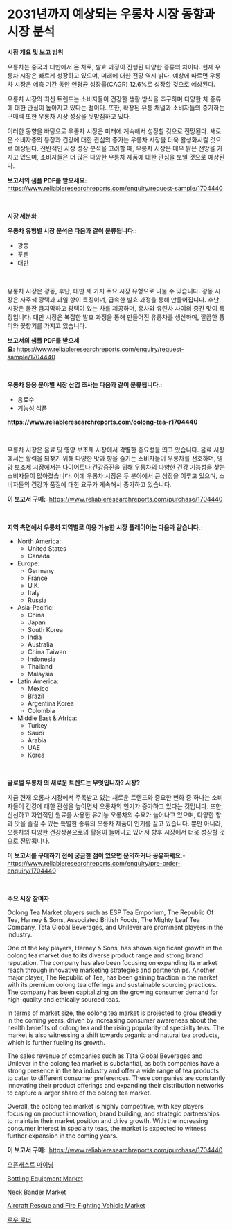 <p><h1>2031년까지 예상되는 우롱차 시장 동향과 시장 분석</h1></p><p><strong>시장 개요 및 보고 범위</strong></p>
<p><p>우롱차는 중국과 대만에서 온 차로, 발효 과정이 진행된 다양한 종류의 차이다. 현재 우롱차 시장은 빠르게 성장하고 있으며, 미래에 대한 전망 역시 밝다. 예상에 따르면 우롱차 시장은 예측 기간 동안 연평균 성장률(CAGR) 12.6%로 성장할 것으로 예상된다. </p><p>우롱차 시장의 최신 트렌드는 소비자들이 건강한 생활 방식을 추구하며 다양한 차 종류에 대한 관심이 높아지고 있다는 점이다. 또한, 확장된 유통 채널과 소비자들의 증가하는 구매력 또한 우롱차 시장 성장을 뒷받침하고 있다.</p><p>이러한 동향을 바탕으로 우롱차 시장은 미래에 계속해서 성장할 것으로 전망된다. 새로운 소비자층의 등장과 건강에 대한 관심의 증가는 우롱차 시장을 더욱 활성화시킬 것으로 예상된다. 전반적인 시장 성장 분석을 고려할 때, 우롱차 시장은 매우 밝은 전망을 가지고 있으며, 소비자들은 더 많은 다양한 우롱차 제품에 대한 관심을 보일 것으로 예상된다.</p></p>
<p><strong>보고서의 샘플 PDF를 받으세요:</strong> <a href="https://www.reliableresearchreports.com/enquiry/request-sample/1704440">https://www.reliableresearchreports.com/enquiry/request-sample/1704440</a></p>
<p>&nbsp;</p>
<p><strong>시장 세분화</strong></p>
<p><strong>우롱차 유형별 시장 분석은 다음과 같이 분류됩니다.:</strong></p>
<p><ul><li>광둥</li><li>푸젠</li><li>대만</li></ul></p>
<p>&nbsp;</p>
<p><p>유룽차 시장은 광동, 후난, 대만 세 가지 주요 시장 유형으로 나눌 수 있습니다. 광동 시장은 자주색 광택과 과일 향이 특징이며, 급속한 발효 과정을 통해 만들어집니다. 후난 시장은 물잔 큼지막하고 광택이 있는 차를 제공하며, 홍차와 유린차 사이의 중간 맛이 특징입니다. 대만 시장은 복잡한 발효 과정을 통해 만들어진 유룽차를 생산하며, 깔끔한 풍미와 꽃향기를 가지고 있습니다.</p></p>
<p><strong>보고서의 샘플 PDF를 받으세요:</strong>&nbsp;<a href="https://www.reliableresearchreports.com/enquiry/request-sample/1704440">https://www.reliableresearchreports.com/enquiry/request-sample/1704440</a></p>
<p>&nbsp;</p>
<p><strong> 우롱차 응용 분야별 시장 산업 조사는 다음과 같이 분류됩니다.:</strong></p>
<p><ul><li>음료수</li><li>기능성 식품</li></ul></p>
<p><strong><a href="https://www.reliableresearchreports.com/oolong-tea-r1704440">https://www.reliableresearchreports.com/oolong-tea-r1704440</a></strong></p>
<p>&nbsp;</p>
<p><p>우롱차 시장은 음료 및 영양 보조제 시장에서 각별한 중요성을 띄고 있습니다. 음료 시장에서는 활력을 되찾기 위해 다양한 맛과 향을 즐기는 소비자들이 우롱차를 선호하며, 영양 보조제 시장에서는 다이어트나 건강증진을 위해 우롱차의 다양한 건강 기능성을 찾는 소비자들이 많아졌습니다. 이에 우롱차 시장은 두 분야에서 큰 성장을 이루고 있으며, 소비자들의 건강과 품질에 대한 요구가 계속해서 증가하고 있습니다.</p></p>
<p><strong>이 보고서 구매:</strong>&nbsp; <a href="https://www.reliableresearchreports.com/purchase/1704440">https://www.reliableresearchreports.com/purchase/1704440</a></p>
<p>&nbsp;</p>
<p><strong>지역 측면에서 우롱차 지역별로 이용 가능한 시장 플레이어는 다음과 같습니다.:</strong></p>
<p><ul>
    <li>
        North America:
        <ul>
            <li>United States</li>
            <li>Canada</li>
        </ul>
    </li>
    <li>
        Europe:
        <ul>
            <li>Germany</li>
            <li>France</li>
            <li>U.K.</li>
            <li>Italy</li>
            <li>Russia</li>
        </ul>
    </li>
    <li>
        Asia-Pacific:
        <ul>
            <li>China</li>
            <li>Japan</li>
            <li>South Korea</li>
            <li>India</li>
            <li>Australia</li>
            <li>China Taiwan</li>
            <li>Indonesia</li>
            <li>Thailand</li>
            <li>Malaysia</li>
        </ul>
    </li>
    <li>
        Latin America:
        <ul>
            <li>Mexico</li>
            <li>Brazil</li>
            <li>Argentina Korea</li>
            <li>Colombia</li>
        </ul>
    </li>
    <li>
        Middle East & Africa:
        <ul>
            <li>Turkey</li>
            <li>Saudi</li>
            <li>Arabia</li>
            <li>UAE</li>
            <li>Korea</li>
        </ul>
    </li>
    </ul></p>
<p>&nbsp;</p>
<p><strong>글로벌 우롱차 의 새로운 트렌드는 무엇입니까? 시장?</strong></p>
<p><p>지금 현재 오롱차 시장에서 주목받고 있는 새로운 트렌드와 중요한 변화 중 하나는 소비자들이 건강에 대한 관심을 높이면서 오롱차의 인기가 증가하고 있다는 것입니다. 또한, 신선하고 자연적인 원료를 사용한 유기농 오롱차의 수요가 늘어나고 있으며, 다양한 향과 맛을 즐길 수 있는 특별한 종류의 오롱차 제품이 인기를 끌고 있습니다. 뿐만 아니라, 오롱차의 다양한 건강상품으로의 활용이 늘어나고 있어서 향후 시장에서 더욱 성장할 것으로 전망됩니다.</p></p>
<p><strong>이 보고서를 구매하기 전에 궁금한 점이 있으면 문의하거나 공유하세요.</strong>- <a href="https://www.reliableresearchreports.com/enquiry/pre-order-enquiry/1704440">https://www.reliableresearchreports.com/enquiry/pre-order-enquiry/1704440</a></p>
<p>&nbsp;</p>
<p><strong>주요 시장 참여자</strong></p>
<p><p>Oolong Tea Market players such as ESP Tea Emporium, The Republic Of Tea, Harney & Sons, Associated British Foods, The Mighty Leaf Tea Company, Tata Global Beverages, and Unilever are prominent players in the industry.</p><p>One of the key players, Harney & Sons, has shown significant growth in the oolong tea market due to its diverse product range and strong brand reputation. The company has also been focusing on expanding its market reach through innovative marketing strategies and partnerships. Another major player, The Republic of Tea, has been gaining traction in the market with its premium oolong tea offerings and sustainable sourcing practices. The company has been capitalizing on the growing consumer demand for high-quality and ethically sourced teas.</p><p>In terms of market size, the oolong tea market is projected to grow steadily in the coming years, driven by increasing consumer awareness about the health benefits of oolong tea and the rising popularity of specialty teas. The market is also witnessing a shift towards organic and natural tea products, which is further fueling its growth.</p><p>The sales revenue of companies such as Tata Global Beverages and Unilever in the oolong tea market is substantial, as both companies have a strong presence in the tea industry and offer a wide range of tea products to cater to different consumer preferences. These companies are constantly innovating their product offerings and expanding their distribution networks to capture a larger share of the oolong tea market.</p><p>Overall, the oolong tea market is highly competitive, with key players focusing on product innovation, brand building, and strategic partnerships to maintain their market position and drive growth. With the increasing consumer interest in specialty teas, the market is expected to witness further expansion in the coming years.</p></p>
<p><strong>이 보고서 구매:</strong>&nbsp;&nbsp;<a href="https://www.reliableresearchreports.com/purchase/1704440">https://www.reliableresearchreports.com/purchase/1704440</a></p>
<p><p><a href="https://github.com/Penelolack456456/Market-Research-Report-List-1/blob/main/752021628284.md">오픈캐스트 마이닝</a></p><p><a href="https://github.com/provorikovar/Market-Research-Report-List-4/blob/main/bottling-equipment-market.md">Bottling Equipment Market</a></p><p><a href="https://github.com/angelajermaine/Market-Research-Report-List-2/blob/main/neck-bander-market.md">Neck Bander Market</a></p><p><a href="https://www.linkedin.com/pulse/aircraft-rescue-fire-fighting-vehicle-market-size-global-spyre?trackingId=Kc8Yiqc%2FGtZ%2FOJ%2B3Lk2Tdg%3D%3D">Aircraft Rescue and Fire Fighting Vehicle Market</a></p><p><a href="https://github.com/vsr06p4p49/Market-Research-Report-List-1/blob/main/693573628283.md">로우 로더</a></p></p>